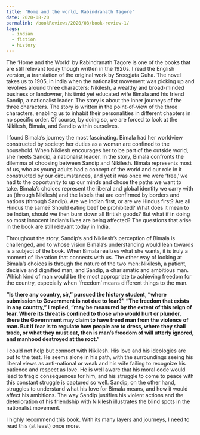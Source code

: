 ```yaml
---
title: 'Home and the world, Rabindranath Tagore'
date: 2020-08-20
permalink: /bookReviews/2020/08/book-review-1/
tags:
  - indian
  - fiction
  - history
---
```


The ‘Home and the World’ by Rabindranath Tagore is one of the books that are still relevant today though written in the 1920s. I read the English version, a translation of the original work by Sreegjata Guha. The novel takes us to 1905, in India when the nationalist movement was picking up and revolves around three characters: Nikilesh, a wealthy and broad-minded business or landowner, his timid yet educated wife Bimala and his friend Sandip, a nationalist leader. The story is about the inner journeys of the three characters.  The story is written in the point-of-view of the three characters, enabling us to inhabit their personalities in different chapters in no specific order. Of course, by doing so, we are forced to look at the Nikilesh, Bimala, and Sandip within ourselves.

I found Bimala’s journey the most fascinating. Bimala had her worldview constructed by society: her duties as a woman are confined to the household.  When Nikilesh encourages her to be part of the outside world, she meets Sandip, a nationalist leader. In the story, Bimala confronts the dilemma of choosing between Sandip and Nikilesh. Bimala represents most of us, who as young adults had a concept of the world and our role in it constructed by our circumstances, and yet it was once we were ‘free,’ we had to the opportunity to up our minds and chose the paths we want to take. Bimala’s choices represent the liberal and global identity we carry with us (through Nikilesh) and the labels that are confirmed by borders and nations (through Sandip). Are we Indian first, or are we Hindus first? Are all Hindus the same? Should eating beef be prohibited? What does it mean to be Indian, should we then burn down all British goods? But what if in doing so most innocent Indian’s lives are being affected? The questions that arise in the book are still relevant today in India.


Throughout the story, Sandip’s and Nikilesh’s perception of Bimala is challenged, and to whose vision Bimala’s understanding would lean towards is a subject of the book. When Bimala realizes what she wants, it is truly a moment of liberation that connects with us. The other way of looking at Bimala’s choices is through the nature of the two men: Nikilesh, a patient, decisive and dignified man, and Sandip, a charismatic and ambitious man. Which kind of man would be the most appropriate to achieving freedom for the country, especially when ‘freedom’ means different things to the man.

__“Is there any country, sir,” pursued the history student, “where submission to Government is not due to fear?” “The freedom that exists in any country,” I replied, “may be measured by the extent of this reign of fear. Where its threat is confined to those who would hurt or plunder, there the Government may claim to have freed man from the violence of man. But if fear is to regulate how people are to dress, where they shall trade, or what they must eat, then is man’s freedom of will utterly ignored, and manhood destroyed at the root.”__

I could not help but connect with Nikilesh. His love and his ideologies are put to the test. He seems alone in his path, with the surroundings seeing his liberal views as anti-national or weak and his wife failing to recognize his patience and respect as love. He is well aware that his moral code would lead to tragic consequences for him, and his struggle to come to peace with this constant struggle is captured so well. Sandip, on the other hand, struggles to understand what his love for Bimala means, and how it would affect his ambitions. The way Sandip justifies his violent actions and the deterioration of his friendship with Nikilesh illustrates the blind spots in the nationalist movement.

I highly recommend this book. With its many layers and journeys, I need to read this (at least) once more.
